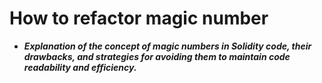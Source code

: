 # How to refactor magic number
- ***Explanation of the concept of magic numbers in Solidity code, their drawbacks, and strategies for avoiding them to maintain code readability and efficiency.***

## 